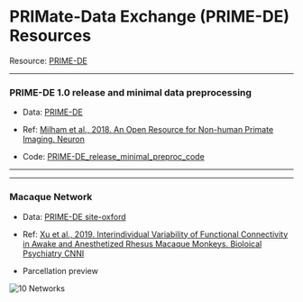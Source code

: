 # PRIMate-Data Exchange (PRIME-DE) Resources
Resource: [PRIME-DE](http://fcon_1000.projects.nitrc.org/indi/indiPRIME.html)

--- 
### PRIME-DE 1.0 release and minimal data preprocessing
- Data: [PRIME-DE](http://fcon_1000.projects.nitrc.org/indi/indiPRIME.html)

- Ref: [Milham et al., 2018. An Open Resource for Non-human Primate Imaging. Neuron](https://www.cell.com/neuron/fulltext/S0896-6273(18)30768-2?_returnURL=https%3A%2F%2Flinkinghub.elsevier.com%2Fretrieve%2Fpii%2FS0896627318307682%3Fshowall%3Dtrue)

- Code: [PRIME-DE_release_minimal_preproc_code](https://github.com/TingsterX/PRIME-DE/tree/master/PRIME-DE_release_minimal_preproc_code)

---



---

### Macaque Network

- Data: [PRIME-DE site-oxford](http://fcon_1000.projects.nitrc.org/indi/PRIME/oxford.html)

- Ref: [Xu et al., 2019. Interindividual Variability of Functional Connectivity in Awake and Anesthetized Rhesus Macaque Monkeys. Bioloical Psychiatry CNNI](https://www.biologicalpsychiatrycnni.org/article/S2451-9022(19)30066-7/fulltext)

- Parcellation preview
 
![10 Networks](https://github.com/TingsterX/PRIME-DE/blob/master/MacaqueParcellation/Xu2019-BPCNNI/preview_10Networks.jpeg)

